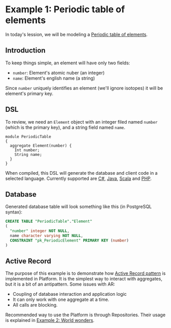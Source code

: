 Example 1: Periodic table of elements
=====================================

In today's lession, we will be modeling a [Periodic table of elements](http://en.wikipedia.org/wiki/Periodic_table).

Introduction
------------

To keep things simple, an element will have only two fields:
 * `number`: Element's atomic nuber (an integer)
 * `name`: Element's english name (a string)

Since `number` uniquely identifies an element (we'll ignore isotopes) it will be element's primary key.


DSL
---
To review, we need an `Element` object with an integer filed named `number` (which is the primary key), and a string field named `name`.

```
module PeriodicTable
{
  aggregate Element(number) {
    Int number;
    String name;
  }
}
```

When compiled, this DSL will generate the database and client code in a selected language. Currently supported are [C#](csharp/README.md), [Java](java/README.md), [Scala](scala/README.md) and [PHP](php/README.md).

Database
--------
Generated database table will look something like this (in PostgreSQL syntax):

```sql
CREATE TABLE "PeriodicTable"."Element"
(
  "number" integer NOT NULL,
  name character varying NOT NULL,
  CONSTRAINT "pk_PeriodicElement" PRIMARY KEY (number)
)
```

Active Record
-------------

The purpose of this example is to demonstrate how [Active Record pattern](http://en.wikipedia.org/wiki/Active_record_pattern "Active Record") is implemented in Platform. It is the simplest way to interact with aggregates, but it is a bit of an antipattern. Some issues with AR:
 * Coupling of database interaction and application logic
 * It can only work with one aggregate at a time.
 * All calls are blocking.

Recommended way to use the Platform is through Repositories. Their usage is explained in [Example 2: World wonders](../002-world-wonders "World wonders example").
